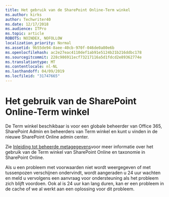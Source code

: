 ```yaml
---
title: Het gebruik van de SharePoint Online-Term winkel
ms.author: kirks
author: Techwriter40
ms.date: 12/17/2018
ms.audience: ITPro
ms.topic: article
ROBOTS: NOINDEX, NOFOLLOW
localization_priority: Normal
ms.assetid: 9b55de94-8aee-40cb-970f-046de0a80e6b
ms.openlocfilehash: ac2e27eac4110def1ab91e5124b21b216ddbc178
ms.sourcegitcommit: 228c986911ecf73217116a5d1fdcd2e89362774e
ms.translationtype: MT
ms.contentlocale: nl-NL
ms.lasthandoff: 04/09/2019
ms.locfileid: "31747665"
---
```

# <a name="how-to-use-the-sharepoint-online-term-store"></a>Het gebruik van de SharePoint Online-Term winkel

De Term winkel beschikbaar is voor een globale beheerder van Office 365, SharePoint Admin en beheerders van Term winkel en kunt u vinden in de nieuwe SharePoint Online admin center. 
  
Zie [Inleiding tot beheerde metagegevens](https://go.microsoft.com/fwlink/?linkid=2044674&amp;clcid=0x409)voor meer informatie over het gebruik van de Term winkel van SharePoint Online en taxonomie in SharePoint Online.
  
Als u een probleem met voorwaarden niet wordt weergegeven of met tussenpozen verschijnen ondervindt, wordt aangeraden u 24 uur wachten en meld u vervolgens een aanvraag voor ondersteuning als het probleem zich blijft voordoen. Ook al is 24 uur kan lang duren, kan er een probleem in de cache of we al werkt aan een oplossing voor dit probleem.
  

